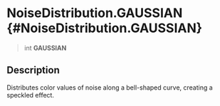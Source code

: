 NoiseDistribution.GAUSSIAN {#NoiseDistribution.GAUSSIAN}
==========================

> int **GAUSSIAN**

Description
-----------

Distributes color values of noise along a bell-shaped curve, creating a
speckled effect.
